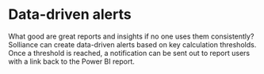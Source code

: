 # Data-driven alerts

What good are great reports and insights if no one uses them consistently? Solliance can create data-driven alerts based on key calculation thresholds. Once a threshold is reached, a notification can be sent out to report users with a link back to the Power BI report.

